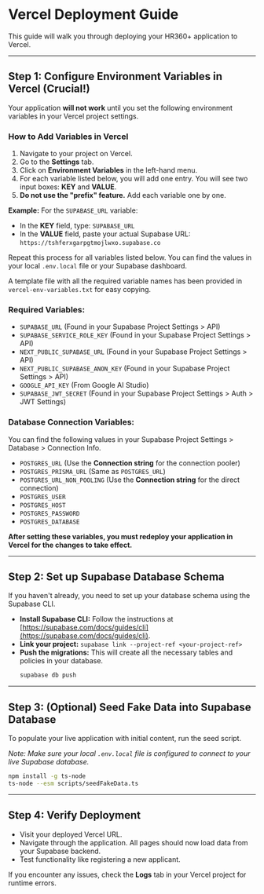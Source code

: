 
# Vercel Deployment Guide

This guide will walk you through deploying your HR360+ application to Vercel.

---

## **Step 1: Configure Environment Variables in Vercel (Crucial!)**

Your application **will not work** until you set the following environment variables in your Vercel project settings.

### How to Add Variables in Vercel

1.  Navigate to your project on Vercel.
2.  Go to the **Settings** tab.
3.  Click on **Environment Variables** in the left-hand menu.
4.  For each variable listed below, you will add one entry. You will see two input boxes: **KEY** and **VALUE**.
5.  **Do not use the "prefix" feature.** Add each variable one by one.

**Example:** For the `SUPABASE_URL` variable:
- In the **KEY** field, type: `SUPABASE_URL`
- In the **VALUE** field, paste your actual Supabase URL: `https://tshferxgarpgtmojlwxo.supabase.co`

Repeat this process for all variables listed below. You can find the values in your local `.env.local` file or your Supabase dashboard.

A template file with all the required variable names has been provided in `vercel-env-variables.txt` for easy copying.

### Required Variables:

-   `SUPABASE_URL` (Found in your Supabase Project Settings > API)
-   `SUPABASE_SERVICE_ROLE_KEY` (Found in your Supabase Project Settings > API)
-   `NEXT_PUBLIC_SUPABASE_URL` (Found in your Supabase Project Settings > API)
-   `NEXT_PUBLIC_SUPABASE_ANON_KEY` (Found in your Supabase Project Settings > API)
-   `GOOGLE_API_KEY` (From Google AI Studio)
-   `SUPABASE_JWT_SECRET` (Found in your Supabase Project Settings > Auth > JWT Settings)

### Database Connection Variables:

You can find the following values in your Supabase Project Settings > Database > Connection Info.

-   `POSTGRES_URL` (Use the **Connection string** for the connection pooler)
-   `POSTGRES_PRISMA_URL` (Same as `POSTGRES_URL`)
-   `POSTGRES_URL_NON_POOLING` (Use the **Connection string** for the direct connection)
-   `POSTGRES_USER`
-   `POSTGRES_HOST`
-   `POSTGRES_PASSWORD`
-   `POSTGRES_DATABASE`

**After setting these variables, you must redeploy your application in Vercel for the changes to take effect.**

---

## **Step 2: Set up Supabase Database Schema**

If you haven't already, you need to set up your database schema using the Supabase CLI.

-   **Install Supabase CLI:** Follow the instructions at [https://supabase.com/docs/guides/cli](https://supabase.com/docs/guides/cli).
-   **Link your project:** `supabase link --project-ref <your-project-ref>`
-   **Push the migrations:** This will create all the necessary tables and policies in your database.
    ```bash
    supabase db push
    ```

---

## **Step 3: (Optional) Seed Fake Data into Supabase Database**

To populate your live application with initial content, run the seed script.

*Note: Make sure your local `.env.local` file is configured to connect to your live Supabase database.*

```bash
npm install -g ts-node
ts-node --esm scripts/seedFakeData.ts
```

---

## **Step 4: Verify Deployment**

-   Visit your deployed Vercel URL.
-   Navigate through the application. All pages should now load data from your Supabase backend.
-   Test functionality like registering a new applicant.

If you encounter any issues, check the **Logs** tab in your Vercel project for runtime errors.
